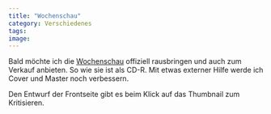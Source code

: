 ```yaml
---
title: "Wochenschau"
category: Verschiedenes
tags: 
image: 
---
```


Bald möchte ich die [Wochenschau](/downloads) offiziell rausbringen und auch zum Verkauf anbieten. So wie sie ist als CD-R. Mit etwas externer Hilfe werde ich Cover und Master noch verbessern.

Den Entwurf der Frontseite gibt es beim Klick auf das Thumbnail zum Kritisieren.

